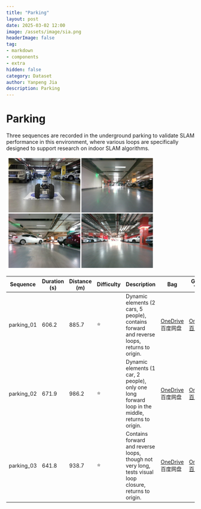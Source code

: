 ```yaml
---
title: "Parking"
layout: post
date: 2025-03-02 12:00
image: /assets/image/sia.png
headerImage: false
tag:
- markdown
- components
- extra
hidden: false
category: Dataset
author: Yanpeng Jia
description: Parking
---
```


# Parking

Three sequences are recorded in the underground parking to validate SLAM performance in this environment, where various loops are specifically designed to support research on indoor SLAM algorithms.

![figure](../../assets/image/parking.png#pic_center)

| Sequence   | Duration (s) | Distance (m) | Difficulty | Description | Bag | Ground Truth |
|------------|-------------|-------------|------------|-------------|-------------|-------------|
| parking_01 | 606.2       | 885.7       | ⭐         | Dynamic elements (2 cars, 5 people), contains forward and reverse loops, returns to origin. | [OneDrive](https://1drv.ms/u/c/c1806c2e19f2193f/Eat73bILVglGuVqFujAM9KsB-mCwtNmzxlGePFLssenXuQ?e=hgCK3O)<br>百度网盘 | [OneDrive](https://1drv.ms/t/c/c1806c2e19f2193f/EVLvplfb5j9BhKhm8O3d8awBqyzAt5YnHmTJ3L_LY8abVA?e=WBfIFy)<br>[百度网盘](https://pan.baidu.com/s/12sPK49JjnF2oG65ck6uS9w?pwd=fj4k) |
| parking_02 | 671.9       | 986.2       | ⭐         | Dynamic elements (1 car, 2 people), only one long forward loop in the middle, returns to origin. | [OneDrive](https://1drv.ms/u/c/c1806c2e19f2193f/EeZbhuGJYH9Ag2N_jWaxahEBAqoLIFP40rrXwHfDHa-u7w?e=IHQ0hw)<br>百度网盘 | [OneDrive](https://1drv.ms/t/c/c1806c2e19f2193f/EaXKTkV5m5hBiiq2cCq_-YUBWgy0ZqnN3HBt88u3cOH-Nw?e=zBeZi9)<br>[百度网盘](https://pan.baidu.com/s/1Re3w4rOixUj5Rt9cEQGC5Q?pwd=ms79) |
| parking_03 | 641.8       | 938.7       | ⭐         | Contains forward and reverse loops, though not very long, tests visual loop closure, returns to origin. | [OneDrive](https://1drv.ms/u/c/c1806c2e19f2193f/EZRHj7krEU5Pl1b5lcoPCPQB49YO1DDxGnkp__bMTuYRzA?e=oiE8bU)<br>百度网盘 | [OneDrive](https://1drv.ms/t/c/c1806c2e19f2193f/EZ77xr_2691KhouoLmG7WJYB-ls7A1JL1mb0N2lZLn9k1Q?e=mdg8zL)<br>[百度网盘](https://pan.baidu.com/s/1yHayr3L0wq64KHgpT4ZC3w?pwd=invf) |







